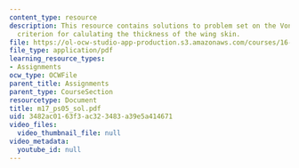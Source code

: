 ```yaml
---
content_type: resource
description: This resource contains solutions to problem set on the Von Mises Yield
  criterion for calulating the thickness of the wing skin.
file: https://ol-ocw-studio-app-production.s3.amazonaws.com/courses/16-01-unified-engineering-i-ii-iii-iv-fall-2005-spring-2006/3482ac0163f3ac323483a39e5a414671_m17_ps05_sol.pdf
file_type: application/pdf
learning_resource_types:
- Assignments
ocw_type: OCWFile
parent_title: Assignments
parent_type: CourseSection
resourcetype: Document
title: m17_ps05_sol.pdf
uid: 3482ac01-63f3-ac32-3483-a39e5a414671
video_files:
  video_thumbnail_file: null
video_metadata:
  youtube_id: null
---
```

